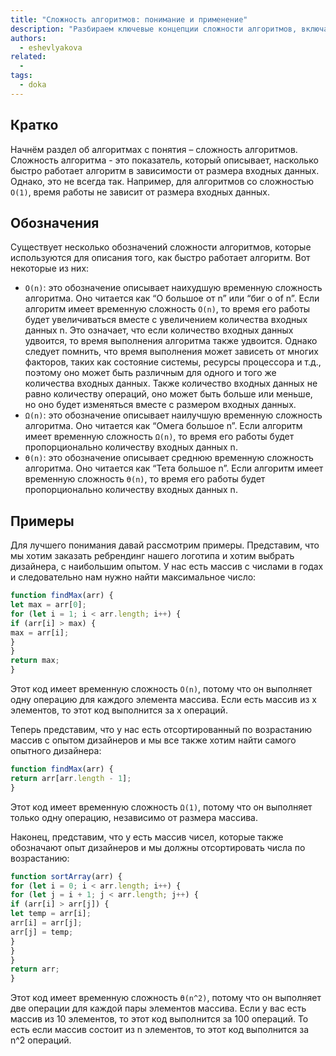 ```yaml
---
title: "Сложность алгоритмов: понимание и применение"
description: "Разбираем ключевые концепции сложности алгоритмов, включая обозначения O(n), Ω(n) и ϴ(n)"
authors:
  - eshevlyakova
related:
  -
tags:
  - doka
---
```


## Кратко
Начнём раздел об алгоритмах с понятия – сложность алгоритмов. Сложность алгоритма - это показатель, который описывает, насколько быстро работает алгоритм в зависимости от размера входных данных. Однако, это не всегда так. Например, для алгоритмов со сложностью `O(1)`, время работы не зависит от размера входных данных.

## Обозначения
Существует несколько обозначений сложности алгоритмов, которые используются для описания того, как быстро работает алгоритм. Вот некоторые из них:
- `O(n)`: это обозначение описывает наихудшую временную сложность алгоритма. Оно читается как “О большое от n” или “биг о of n”. Если алгоритм имеет временную сложность `O(n)`, то время его работы будет увеличиваться вместе с увеличением количества входных данных n. Это означает, что если количество входных данных удвоится, то время выполнения алгоритма также удвоится. Однако следует помнить, что время выполнения может зависеть от многих факторов, таких как состояние системы, ресурсы процессора и т.д., поэтому оно может быть различным для одного и того же количества входных данных. Также количество входных данных не равно количеству операций,  оно может быть больше или меньше, но оно будет изменяться вместе с размером входных данных.
- `Ω(n)`: это обозначение описывает наилучшую временную сложность алгоритма. Оно читается как “Омега большое n”. Если алгоритм имеет временную сложность `Ω(n)`, то время его работы будет пропорционально количеству входных данных n.
- `ϴ(n)`: это обозначение описывает среднюю временную сложность алгоритма. Оно читается как “Тета большое n”. Если алгоритм имеет временную сложность `ϴ(n)`, то время его работы будет пропорционально количеству входных данных n.

## Примеры

Для лучшего понимания давай рассмотрим примеры. Представим, что мы хотим заказать ребрендинг нашего логотипа и хотим выбрать дизайнера, с наибольшим опытом. У нас есть массив с числами в годах и следовательно нам нужно найти максимальное число:
```js
function findMax(arr) {
let max = arr[0];
for (let i = 1; i < arr.length; i++) {
if (arr[i] > max) {
max = arr[i];
}
}
return max;
}
```

Этот код имеет временную сложность `O(n)`, потому что он выполняет одну операцию для каждого элемента массива. Если есть массив из x элементов, то этот код выполнится за x операций.

Теперь представим, что у нас есть отсортированный по возрастанию массив с опытом дизайнеров и мы все также хотим найти самого опытного дизайнера:
```js
function findMax(arr) {
return arr[arr.length - 1];
}
```

Этот код имеет временную сложность `Ω(1)`, потому что он выполняет только одну операцию, независимо от размера массива.

Наконец, представим, что у есть массив чисел, которые также обозначают опыт дизайнеров и мы должны отсортировать числа по возрастанию:
```js
function sortArray(arr) {
for (let i = 0; i < arr.length; i++) {
for (let j = i + 1; j < arr.length; j++) {
if (arr[i] > arr[j]) {
let temp = arr[i];
arr[i] = arr[j];
arr[j] = temp;
}
}
}
return arr;
}
```

Этот код имеет временную сложность `ϴ(n^2)`, потому что он выполняет две операции для каждой пары элементов массива. Если у вас есть массив из 10 элементов, то этот код выполнится за 100 операций. То есть если массив состоит из n элементов, то этот код выполнится за n^2 операций.

